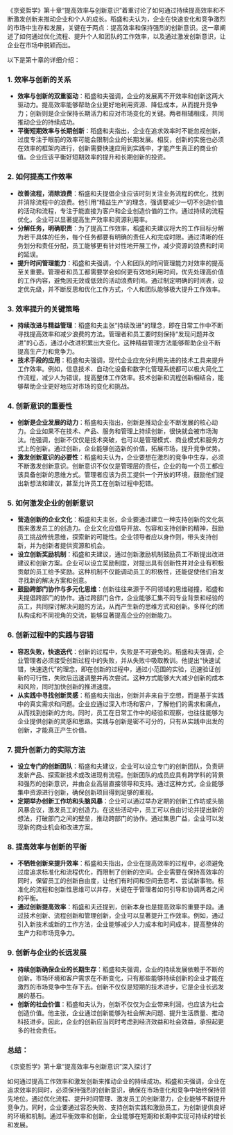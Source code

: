 《京瓷哲学》第十章“提高效率与创新意识”着重讨论了如何通过持续提高效率和不断激发创新来推动企业和个人的成长。稻盛和夫认为，企业在快速变化和竞争激烈的市场中生存和发展，关键在于两点：提高效率和保持强烈的创新意识。这一章阐述了如何通过优化流程、提升个人和团队的工作效率，以及通过激发创新意识，让企业在市场中脱颖而出。

以下是第十章的详细介绍：

### 1. **效率与创新的关系**
   - **效率与创新的双重驱动**：稻盛和夫强调，企业的发展离不开效率和创新这两大驱动力。提高效率能够帮助企业更好地利用资源、降低成本，从而提升竞争力；创新则是企业保持长期活力和应对市场变化的关键。两者相辅相成，共同推动企业的持续成功。
   - **平衡短期效率与长期创新**：稻盛和夫指出，企业在追求效率时不能忽视创新，过度专注于眼前的效率可能会限制企业的长期发展。相反，创新的实施也必须在效率的框架内进行，创新需要快速应用到实践中，才能产生真正的商业价值。企业应该平衡好短期效率的提升和长期创新的投资。

### 2. **如何提高工作效率**
   - **改善流程，消除浪费**：稻盛和夫提倡企业应该时刻关注业务流程的优化，找到并消除流程中的浪费。他引用“精益生产”的理念，强调要减少一切不创造价值的活动和流程，专注于能直接为客户和企业创造价值的工作。通过持续的流程优化，企业可以显著提高生产效率和资源利用率。
   - **分解任务，明确职责**：为了提高工作效率，稻盛和夫建议将大的工作目标分解为若干具体的任务，每个任务都要有明确的责任人和完成时限。通过清晰的任务划分和责任分配，员工能够更有针对性地开展工作，减少资源的浪费和时间的延误。
   - **提升时间管理能力**：稻盛和夫强调，个人和团队的时间管理能力对效率的提高至关重要。管理者和员工都需要学会如何更有效地利用时间，优先处理高价值的工作内容，避免因无效或低效的活动浪费时间。通过制定明确的时间表，设定优先级，并不断反思和优化工作方式，个人和团队能够极大提升工作效率。

### 3. **效率提升的关键策略**
   - **持续改进与精益管理**：稻盛和夫主张“持续改进”的理念，即在日常工作中不断寻找提高效率和减少浪费的方法。管理者和员工要时刻保持“发现问题并改进”的心态，通过小改进积累出大变化。这种精益管理方法能够帮助企业不断提高生产力和竞争力。
   - **技术手段的应用**：稻盛和夫强调，现代企业应充分利用先进的技术工具来提升工作效率。例如，信息技术、自动化设备和数字化管理系统都可以极大简化工作流程，减少人为错误，提高整体工作效率。技术创新和流程创新相结合，能够帮助企业更好地应对市场的变化和挑战。

### 4. **创新意识的重要性**
   - **创新是企业发展的动力**：稻盛和夫指出，创新是推动企业不断发展的核心动力。企业如果不在技术、产品、服务和管理上持续创新，很快就会被市场淘汰。他强调，创新不仅仅是技术突破，也可以是管理模式、商业模式和服务方式上的创新。通过创新，企业能够创造新的价值，拓展市场，提升竞争优势。
   - **激发创新意识的必要性**：稻盛和夫认为，企业要想在激烈的竞争中生存，必须不断激发创新意识。创新意识不仅仅是管理层的责任，企业的每一个员工都应该具备创新的思维方式。管理者应该为员工提供一个开放的环境，鼓励他们提出新想法和建议，甚至允许员工在创新过程中犯错。

### 5. **如何激发企业的创新意识**
   - **营造创新的企业文化**：稻盛和夫主张，企业要通过建立一种支持创新的文化氛围来激发员工的创造力。企业文化应倡导开放、包容和支持创新的精神，鼓励员工挑战传统思维，探索新的可能性。企业领导者应以身作则，带头支持创新，并为创新者提供资源和机会。
   - **设立创新奖励机制**：稻盛和夫建议，通过创新激励机制鼓励员工不断提出改进建议和创新方案。企业可以设立奖励制度，对提出具有创新性并对企业有积极贡献的员工给予奖励。这种机制不仅能调动员工的积极性，还能促使他们自发寻找新的解决方案和创意。
   - **鼓励跨部门协作与多元化思维**：创新往往来源于不同领域的思维碰撞，稻盛和夫提倡跨部门的协作。通过跨部门合作，企业能够汇集不同专业背景和经验的员工，共同探讨解决问题的方法，从而产生新的思维方式和创新。多样化的团队构成和不同视角的交流，能够显著提高企业的创新能力。

### 6. **创新过程中的实践与容错**
   - **容忍失败，快速迭代**：创新的过程中，失败是不可避免的。稻盛和夫强调，企业管理者必须接受创新过程中的失败，并从失败中吸取教训。他提出“快速试错，快速迭代”的理念，即在创新的过程中，通过小范围的实验，迅速验证创新的可行性，失败后迅速调整并再次尝试。这种方式能够大大减少创新的成本和风险，同时加快创新的推进速度。
   - **从实践中寻找创新灵感**：稻盛和夫指出，创新并非来自于空想，而是基于实践中的真实需求和问题。企业应通过深入市场和客户，了解他们的需求和痛点，从而找到创新的方向。同时，员工在日常工作中的经验和观察，也往往能够为企业提供创新的灵感和思路。实践与创新是密不可分的，只有从实践中出发的创新，才能真正产生价值。

### 7. **提升创新力的实际方法**
   - **设立专门的创新团队**：稻盛和夫建议，企业可以设立专门的创新团队，负责研发新产品、探索新技术或改进现有流程。创新团队的成员应具有跨学科的背景和强烈的创新意识，并由企业高层直接领导和支持。通过这种方式，企业能够集中资源进行创新，确保创新项目得到足够的重视。
   - **定期举办创新工作坊和头脑风暴**：企业可以通过举办定期的创新工作坊或头脑风暴会议，激发员工的创造力。在这些活动中，员工可以自由讨论并提出新的想法，打破部门之间的壁垒，推动跨部门的协作。通过集思广益，企业可以发现新的商业机会和改进方案。

### 8. **提高效率与创新的平衡**
   - **不牺牲创新来提升效率**：稻盛和夫指出，企业在提高效率的过程中，必须避免过度追求标准化和流程优化，而限制了创新的空间。企业需要在保持高效率的同时，保留员工的创新自由度，让他们有时间和空间去思考、尝试新事物。标准化的流程和创新性思维可以并存，关键在于管理者如何引导和协调两者之间的平衡。
   - **通过创新提高效率**：稻盛和夫还提到，创新本身也是提高效率的重要手段。通过技术创新、流程创新和管理创新，企业可以显著提升工作效率。例如，通过引入新技术或新的工作方法，企业能够减少人力成本和时间成本，提高整体的生产力和市场竞争力。

### 9. **创新与企业的长远发展**
   - **持续创新确保企业的长期生存**：稻盛和夫强调，企业的持续发展依赖于不断的创新。市场环境和客户需求在不断变化，只有那些能够持续创新的企业才能在激烈的市场竞争中生存下去。创新不仅仅是短期的技术进步，它是企业长远发展的基石。
   - **创新的社会价值**：稻盛和夫认为，创新不仅仅为企业带来利润，也应该为社会创造价值。他主张，企业通过创新能够为社会解决问题、提升生活质量、推动科技进步。因此，企业的创新应当同时考虑到经济效益和社会效益，承担起更多的社会责任。

### 总结：
《京瓷哲学》第十章“提高效率与创新意识”深入探讨了

如何通过提高工作效率和激发创新来推动企业的持续成功。稻盛和夫强调，企业在追求效率的同时，必须保持强烈的创新意识，确保在市场变化和竞争中始终保持领先地位。通过优化流程、提升时间管理、激发员工的创新潜力，企业能够不断提升竞争力。同时，企业要通过容忍失败、支持创新实践和激励员工，为创新提供良好的环境和机制。通过平衡效率和创新，企业能够在短期和长期中实现可持续的增长和发展。